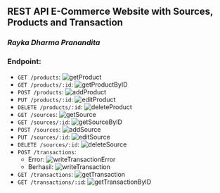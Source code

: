 ## REST API E-Commerce Website with Sources, Products and Transaction    
### *Rayka Dharma Pranandita*     

### Endpoint:
- `GET /products`:
  ![getProduct](https://github.com/Rkaaa404/Hacktiv8xHMIT-Go-Assignment/blob/main/assets/getProducts.png)
- `GET /products/:id`:
  ![getProductByID](https://github.com/Rkaaa404/Hacktiv8xHMIT-Go-Assignment/blob/main/assets/getProductByID.png)
- `POST /products`:
  ![addProduct](https://github.com/Rkaaa404/Hacktiv8xHMIT-Go-Assignment/blob/main/assets/addProduct.png)
- `PUT /products/:id`:
  ![editProduct](https://github.com/Rkaaa404/Hacktiv8xHMIT-Go-Assignment/blob/main/assets/editProduct.png)
- `DELETE /products/:id`:
  ![deleteProduct](https://github.com/Rkaaa404/Hacktiv8xHMIT-Go-Assignment/blob/main/assets/deleteProduct.png)
- `GET /sources`:
  ![getSource](https://github.com/Rkaaa404/Hacktiv8xHMIT-Go-Assignment/blob/main/assets/getSources.png)
- `GET /sources/:id`:
  ![getSourceByID](https://github.com/Rkaaa404/Hacktiv8xHMIT-Go-Assignment/blob/main/assets/getSourceByID.png)
- `POST /sources`:
  ![addSource](https://github.com/Rkaaa404/Hacktiv8xHMIT-Go-Assignment/blob/main/assets/addSource.png)
- `PUT /sources/:id`:
  ![editSource](https://github.com/Rkaaa404/Hacktiv8xHMIT-Go-Assignment/blob/main/assets/editSource.png)
- `DELETE /sources/:id`:
  ![deleteSource](https://github.com/Rkaaa404/Hacktiv8xHMIT-Go-Assignment/blob/main/assets/deleteSource.png)
- `POST /transactions`:
  - Error:
    ![writeTransactionError](https://github.com/Rkaaa404/Hacktiv8xHMIT-Go-Assignment/blob/main/assets/writeTransactionError.png)
  - Berhasil:
    ![writeTransaction](https://github.com/Rkaaa404/Hacktiv8xHMIT-Go-Assignment/blob/main/assets/writeTransaction.png)
- `GET /transactions`:
  ![getTransaction](https://github.com/Rkaaa404/Hacktiv8xHMIT-Go-Assignment/blob/main/assets/getTransaction.png)
- `GET /transactions/:id`:
  ![getTransactionByID](https://github.com/Rkaaa404/Hacktiv8xHMIT-Go-Assignment/blob/main/assets/getTransactionByID.png)   
